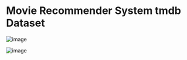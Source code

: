 # Movie Recommender System tmdb Dataset

![image](https://github.com/user-attachments/assets/ccad6599-a76e-414c-a881-5f20e3850f36)


![image](https://github.com/user-attachments/assets/b954610e-51d8-4bd5-a880-9223578f9d95)



